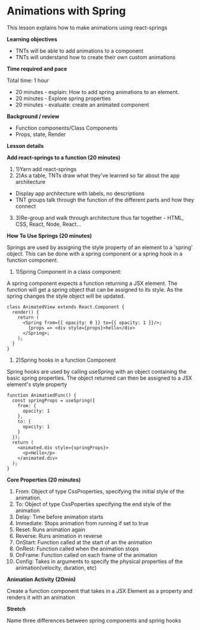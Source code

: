 # Animations with Spring

This lesson explains how to make animations using react-springs

**Learning objectives**

- TNTs will be able to add animations to a component
- TNTs will understand how to create their own custom animations

**Time required and pace**

Total time: 1 hour

- 20 minutes - explain: How to add spring animations to an element.
- 20 minutes - Explore spring properties
- 20 minutes - evaluate: create an animated component

**Background / review**

- Function components/Class Components
- Props, state, Render

**Lesson details**

**Add react-springs to a function (20 minutes)**

1. 1)Yarn add react-springs
2. 2)As a table, TNTs draw what they&#39;ve learned so far about the app architecture
  - Display app architecture with labels, no descriptions
  - TNT groups talk through the function of the different parts and how they connect
3. 3)Re-group and walk through architecture thus far together - HTML, CSS, React, Node, React...

**How To Use Springs (20 minutes)**

Springs are used by assigning the style property of an element to a &#39;spring&#39; object. This can be done with a spring component or a spring hook in a function component.

1. 1)Spring Component in a class component:

A spring component expects a function returning a JSX element. The function will get a spring object that can be assigned to its style. As the spring changes the style object will be updated.

    class AnimatedView extends React.Component {
      render() {
        return (
          <Spring from={{ opacity: 0 }} to={{ opacity: 1 }}/>;
            {props => <div style={props}>hello</div>
          </Spring>;
        );
      }
    }

1. 2)Spring hooks in a function Component

Spring hooks are used by calling useSpring with an object containing the basic spring properties. The object returned can then be assigned to a JSX element&#39;s style property

    function AnimatiedFunc() {
      const springProps = useSpring({
        from: {
          opacity: 1
        },
        to: {
          opacity: 1
        }
      });
      return (
        <animated.div style={springProps}>
          <p>Hello</p>
        </animated.div>
      );
    }

**Core Properties (20 minutes)**

1. From: Object of type CssProperties, specifying the initial style of the animation.
2. To: Object of type CssPoperties specifying the end style of the animation
3. Delay: Time before animation starts
4. Immediate: Stops animation from running if set to true
5. Reset: Runs animation again
6. Reverse: Runs animation in reverse
7. OnStart: Function called at the start of an the animation
8. OnRest: Function called when the animation stops
9. OnFrame: Function called on each frame of the animation
10. Config: Takes in arguments to specify the physical properties of the animation(velocity, duration, etc)

**Animation Activity (20min)**

Create a function component that takes in a JSX Element as a property and renders it with an animation

**Stretch**

Name three differences between spring components and spring hooks
